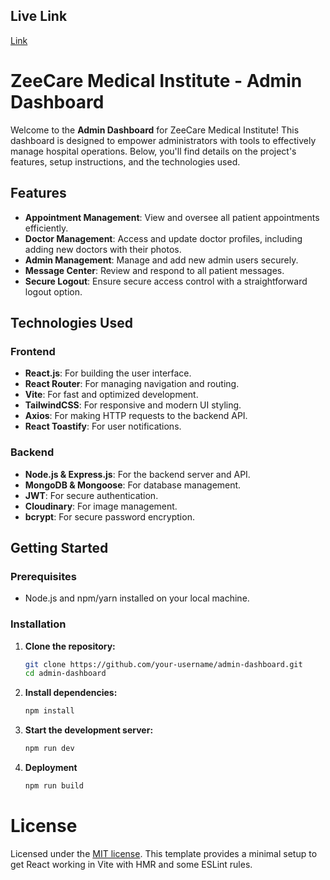 ## Live Link

   [Link](https://admin-dashboard-hms-cwv.netlify.app/login)

# ZeeCare Medical Institute - Admin Dashboard

Welcome to the **Admin Dashboard** for ZeeCare Medical Institute! This dashboard is designed to empower administrators with tools to effectively manage hospital operations. Below, you'll find details on the project's features, setup instructions, and the technologies used.

## Features

- **Appointment Management**: View and oversee all patient appointments efficiently.
- **Doctor Management**: Access and update doctor profiles, including adding new doctors with their photos.
- **Admin Management**: Manage and add new admin users securely.
- **Message Center**: Review and respond to all patient messages.
- **Secure Logout**: Ensure secure access control with a straightforward logout option.

## Technologies Used

### Frontend
- **React.js**: For building the user interface.
- **React Router**: For managing navigation and routing.
- **Vite**: For fast and optimized development.
- **TailwindCSS**: For responsive and modern UI styling.
- **Axios**: For making HTTP requests to the backend API.
- **React Toastify**: For user notifications.

### Backend
- **Node.js & Express.js**: For the backend server and API.
- **MongoDB & Mongoose**: For database management.
- **JWT**: For secure authentication.
- **Cloudinary**: For image management.
- **bcrypt**: For secure password encryption.

## Getting Started

### Prerequisites

- Node.js and npm/yarn installed on your local machine.

### Installation

1. **Clone the repository:**

   ```bash
   git clone https://github.com/your-username/admin-dashboard.git
   cd admin-dashboard
2. **Install dependencies:**

   ```bash
   npm install

3. **Start the development server:**

   ```bash
   npm run dev
   
4. **Deployment**

   ```bash
   npm run build

# License
Licensed under the [MIT license](https://github.com/princeessjay/HMS_FRONTEND/blob/main/LICENSE.md).
This template provides a minimal setup to get React working in Vite with HMR and some ESLint rules.
